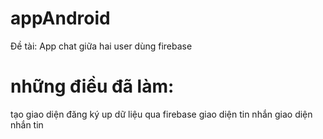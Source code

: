 # appAndroid
Đề tài: App chat giữa hai user dùng firebase

# những điều đã làm:
tạo giao diện đăng ký
up dữ liệu qua firebase
giao diện tin nhắn
giao diện nhắn tin
